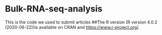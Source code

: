# Bulk-RNA-seq-analysis
This is the code we used to submit articles
##The R version (R version 4.0.2 (2020-06-22))is available on CRAN and https://www.r-project.org/. 
